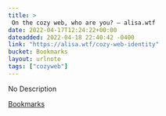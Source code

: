 ```yaml
---
title: > 
 On the cozy web, who are you? — alisa.wtf
date: 2022-04-17T12:24:22+00:00
dateadded: 2022-04-18 22:40:42 -0400
link: "https://alisa.wtf/cozy-web-identity"
bucket: Bookmarks
layout: urlnote
tags: ["cozyweb"]
--- 
```

No Description
 <!-- end excerpt --> 
<div class='bucket'><a class='internal-link' href='/buckets/bookmarks'>Bookmarks</a></div> 
